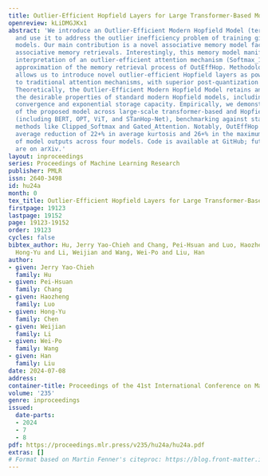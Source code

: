 ```yaml
---
title: Outlier-Efficient Hopfield Layers for Large Transformer-Based Models
openreview: kLiDMGJKx1
abstract: 'We introduce an Outlier-Efficient Modern Hopfield Model (termed OutEffHop)
  and use it to address the outlier inefficiency problem of training gigantic transformer-based
  models. Our main contribution is a novel associative memory model facilitating <em>outlier-efficient</em>
  associative memory retrievals. Interestingly, this memory model manifests a model-based
  interpretation of an outlier-efficient attention mechanism (Softmax_1): it is an
  approximation of the memory retrieval process of OutEffHop. Methodologically, this
  allows us to introduce novel outlier-efficient Hopfield layers as powerful alternatives
  to traditional attention mechanisms, with superior post-quantization performance.
  Theoretically, the Outlier-Efficient Modern Hopfield Model retains and improves
  the desirable properties of standard modern Hopfield models, including fixed point
  convergence and exponential storage capacity. Empirically, we demonstrate the efficacy
  of the proposed model across large-scale transformer-based and Hopfield-based models
  (including BERT, OPT, ViT, and STanHop-Net), benchmarking against state-of-the-art
  methods like Clipped_Softmax and Gated_Attention. Notably, OutEffHop achieves an
  average reduction of 22+% in average kurtosis and 26+% in the maximum infinity norm
  of model outputs across four models. Code is available at GitHub; future updates
  are on arXiv.'
layout: inproceedings
series: Proceedings of Machine Learning Research
publisher: PMLR
issn: 2640-3498
id: hu24a
month: 0
tex_title: Outlier-Efficient Hopfield Layers for Large Transformer-Based Models
firstpage: 19123
lastpage: 19152
page: 19123-19152
order: 19123
cycles: false
bibtex_author: Hu, Jerry Yao-Chieh and Chang, Pei-Hsuan and Luo, Haozheng and Chen,
  Hong-Yu and Li, Weijian and Wang, Wei-Po and Liu, Han
author:
- given: Jerry Yao-Chieh
  family: Hu
- given: Pei-Hsuan
  family: Chang
- given: Haozheng
  family: Luo
- given: Hong-Yu
  family: Chen
- given: Weijian
  family: Li
- given: Wei-Po
  family: Wang
- given: Han
  family: Liu
date: 2024-07-08
address:
container-title: Proceedings of the 41st International Conference on Machine Learning
volume: '235'
genre: inproceedings
issued:
  date-parts:
  - 2024
  - 7
  - 8
pdf: https://proceedings.mlr.press/v235/hu24a/hu24a.pdf
extras: []
# Format based on Martin Fenner's citeproc: https://blog.front-matter.io/posts/citeproc-yaml-for-bibliographies/
---
```

